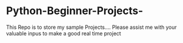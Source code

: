 # Python-Beginner-Projects-
This Repo is to store my sample Projects.... Please assist me with your valuable inpus to make a good real time project 

